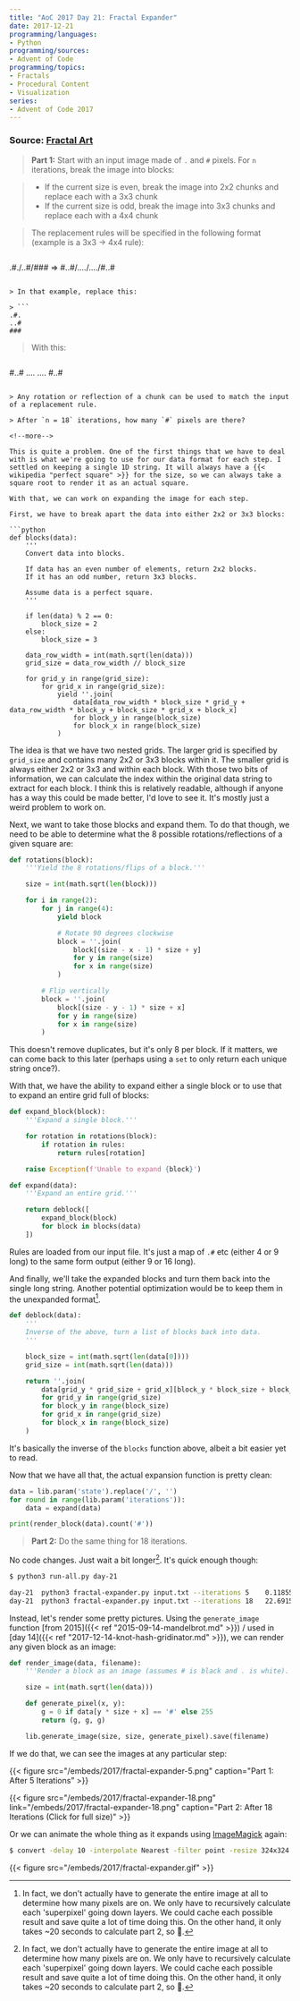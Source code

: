 ```yaml
---
title: "AoC 2017 Day 21: Fractal Expander"
date: 2017-12-21
programming/languages:
- Python
programming/sources:
- Advent of Code
programming/topics:
- Fractals
- Procedural Content
- Visualization
series:
- Advent of Code 2017
---
```

### Source: [Fractal Art](http://adventofcode.com/2017/day/21)

> **Part 1:** Start with an input image made of `.` and `#` pixels. For `n` iterations, break the image into blocks:

> - If the current size is even, break the image into 2x2 chunks and replace each with a 3x3 chunk
> - If the current size is odd, break the image into 3x3 chunks and replace each with a 4x4 chunk

> The replacement rules will be specified in the following format (example is a 3x3 -> 4x4 rule):

> ```
.#./..#/### => #..#/..../..../#..#
```

> In that example, replace this:

> ```
.#.
..#
###
```

> With this:

> ```
#..#
....
....
#..#
```

> Any rotation or reflection of a chunk can be used to match the input of a replacement rule.

> After `n = 18` iterations, how many `#` pixels are there?

<!--more-->

This is quite a problem. One of the first things that we have to deal with is what we're going to use for our data format for each step. I settled on keeping a single 1D string. It will always have a {{< wikipedia "perfect square" >}} for the size, so we can always take a square root to render it as an actual square.

With that, we can work on expanding the image for each step.

First, we have to break apart the data into either 2x2 or 3x3 blocks:

```python
def blocks(data):
    '''
    Convert data into blocks.

    If data has an even number of elements, return 2x2 blocks.
    If it has an odd number, return 3x3 blocks.

    Assume data is a perfect square.
    '''

    if len(data) % 2 == 0:
        block_size = 2
    else:
        block_size = 3

    data_row_width = int(math.sqrt(len(data)))
    grid_size = data_row_width // block_size

    for grid_y in range(grid_size):
        for grid_x in range(grid_size):
            yield ''.join(
                data[data_row_width * block_size * grid_y + data_row_width * block_y + block_size * grid_x + block_x]
                for block_y in range(block_size)
                for block_x in range(block_size)
            )
```

The idea is that we have two nested grids. The larger grid is specified by `grid_size` and contains many 2x2 or 3x3 blocks within it. The smaller grid is always either 2x2 or 3x3 and within each block. With those two bits of information, we can calculate the index within the original data string to extract for each block. I think this is relatively readable, although if anyone has a way this could be made better, I'd love to see it. It's mostly just a weird problem to work on.

Next, we want to take those blocks and expand them. To do that though, we need to be able to determine what the 8 possible rotations/reflections of a given square are:

```python
def rotations(block):
    '''Yield the 8 rotations/flips of a block.'''

    size = int(math.sqrt(len(block)))

    for i in range(2):
        for j in range(4):
            yield block

            # Rotate 90 degrees clockwise
            block = ''.join(
                block[(size - x - 1) * size + y]
                for y in range(size)
                for x in range(size)
            )

        # Flip vertically
        block = ''.join(
            block[(size - y - 1) * size + x]
            for y in range(size)
            for x in range(size)
        )
```

This doesn't remove duplicates, but it's only 8 per block. If it matters, we can come back to this later (perhaps using a `set` to only return each unique string once?).

With that, we have the ability to expand either a single block or to use that to expand an entire grid full of blocks:

```python
def expand_block(block):
    '''Expand a single block.'''

    for rotation in rotations(block):
        if rotation in rules:
            return rules[rotation]

    raise Exception(f'Unable to expand {block}')

def expand(data):
    '''Expand an entire grid.'''

    return deblock([
        expand_block(block)
        for block in blocks(data)
    ])
```

Rules are loaded from our input file. It's just a map of `.#` etc (either 4 or 9 long) to the same form output (either 9 or 16 long).  

And finally, we'll take the expanded blocks and turn them back into the single long string. Another potential optimization would be to keep them in the unexpanded format[^dynamic].

```python
def deblock(data):
    '''
    Inverse of the above, turn a list of blocks back into data.
    '''

    block_size = int(math.sqrt(len(data[0])))
    grid_size = int(math.sqrt(len(data)))

    return ''.join(
        data[grid_y * grid_size + grid_x][block_y * block_size + block_x]
        for grid_y in range(grid_size)
        for block_y in range(block_size)
        for grid_x in range(grid_size)
        for block_x in range(block_size)
    )
```

It's basically the inverse of the `blocks` function above, albeit a bit easier yet to read.

Now that we have all that, the actual expansion function is pretty clean:

```python
data = lib.param('state').replace('/', '')
for round in range(lib.param('iterations')):
    data = expand(data)

print(render_block(data).count('#'))
```

> **Part 2:** Do the same thing for 18 iterations.

No code changes. Just wait a bit longer[^dynamic]. It's quick enough though:

```bash
$ python3 run-all.py day-21

day-21  python3 fractal-expander.py input.txt --iterations 5    0.11855697631835938     133
day-21  python3 fractal-expander.py input.txt --iterations 18   22.69156503677368       2221990
```

Instead, let's render some pretty pictures. Using the `generate_image` function [from 2015]({{< ref "2015-09-14-mandelbrot.md" >}}) / used in [day 14]({{< ref "2017-12-14-knot-hash-gridinator.md" >}}), we can render any given block as an image:

```python
def render_image(data, filename):
    '''Render a block as an image (assumes # is black and . is white).'''

    size = int(math.sqrt(len(data)))

    def generate_pixel(x, y):
        g = 0 if data[y * size + x] == '#' else 255
        return (g, g, g)

    lib.generate_image(size, size, generate_pixel).save(filename)
```

If we do that, we can see the images at any particular step:

{{< figure src="/embeds/2017/fractal-expander-5.png" caption="Part 1: After 5 Iterations" >}}

{{< figure src="/embeds/2017/fractal-expander-18.png" link="/embeds/2017/fractal-expander-18.png" caption="Part 2: After 18 Iterations (Click for full size)" >}}

Or we can animate the whole thing as it expands using [ImageMagick](https://www.imagemagick.org/script/index.php) again:

```bash
$ convert -delay 10 -interpolate Nearest -filter point -resize 324x324 frame-*.png fractal.gif
```

{{< figure src="/embeds/2017/fractal-expander.gif" >}}

[^dynamic]: In fact, we don't actually have to generate the entire image at all to determine how many pixels are on. We only have to recursively calculate each 'superpixel' going down layers. We could cache each possible result and save quite a lot of time doing this. On the other hand, it only takes ~20 seconds to calculate part 2, so :shrug:.
